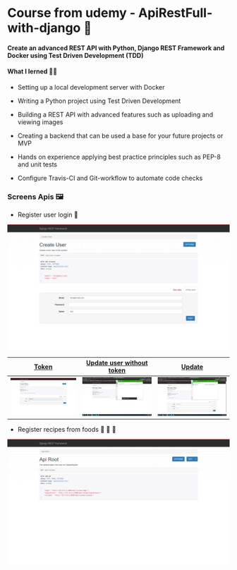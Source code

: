 # Course from udemy - ApiRestFull-with-django 🚀

<h4>Create an advanced REST API with Python, Django REST Framework and Docker using Test Driven Development (TDD)<h4>


<h4> What I lerned 👨‍💻</h4>

* Setting up a local development server with Docker
* Writing a Python project using Test Driven Development
* Building a REST API with advanced features such as uploading and viewing images

* Creating a backend that can be used a base for your future projects or MVP

* Hands on experience applying best practice principles such as PEP-8 and unit tests

* Configure Travis-CI and Git-workflow to automate code checks

<h3>Screens Apis 🖼️</h4>

* Register user login :robot:

![!image](images/create_user.png)

| [ Token ](images/token.png) | [ Update user without token ](images/update_without_token.png) | [ Update ](images/update.png) |
| --- | --- | --- |
| ![ Token ](images/token.png) | ![ update user without token ](images/update_without_token.png) | ![ Update ](images/update.png)

* Register recipes from foods :meat_on_bone: :pizza: :hamburger:

![!image](images/recipes.png)
